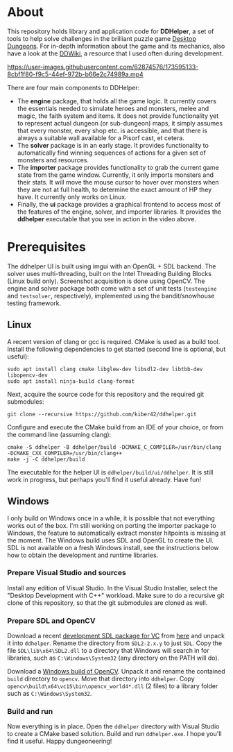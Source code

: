# About

This repository holds library and application code for **DDHelper**, a set of tools to help solve challenges in the brilliant puzzle game [Desktop Dungeons](http://www.desktopdungeons.net/).  For in-depth information about the game and its mechanics, also have a look at the [DDWiki](http://www.qcfdesign.com/wiki/DesktopDungeons/index.php?title=Desktop_Dungeons), a resource that I used often during development.

https://user-images.githubusercontent.com/62874576/173595133-8cbf1f80-f9c5-44ef-972b-b66e2c74989a.mp4

There are four main components to DDHelper:

- The **engine** package, that holds all the game logic.  It currently covers the essentials needed to simulate heroes and monsters, melee and magic, the faith system and items.  It does not provide functionality yet to represent actual dungeon (or sub-dungeon) maps, it simply assumes that every monster, every shop etc. is accessible, and that there is always a suitable wall available for a Pisorf cast, et cetera.
- The **solver** package is in an early stage.  It provides functionality to automatically find winning sequences of actions for a given set of monsters and resources.
- The **importer** package provides functionality to grab the current game state from the game window.  Currently, it only imports monsters and their stats.  It will move the mouse cursor to hover over monsters when they are not at full health, to determine the exact amount of HP they have.  It currently only works on Linux.
- Finally, the **ui** package provides a graphical frontend to access most of the features of the engine, solver, and importer libraries.  It provides the **ddhelper** executable that you see in action in the video above.

# Prerequisites

The ddhelper UI is built using imgui with an OpenGL + SDL backend.  The solver uses multi-threading, built on the Intel Threading Building Blocks (Linux build only).  Screenshot acquisition is done using OpenCV.  The engine and solver package both come with a set of unit tests (`testengine` and `testsolver`, respectively), implemented using the bandit/snowhouse testing framework.

## Linux

A recent version of clang or gcc is required.  CMake is used as a build tool.  Install the following dependencies to get started (second line is optional, but useful):

```
sudo apt install clang cmake libglew-dev libsdl2-dev libtbb-dev libopencv-dev
sudo apt install ninja-build clang-format
```

Next, acquire the source code for this repository and the required git submodules:

```
git clone --recursive https://github.com/kiber42/ddhelper.git
```

Configure and execute the CMake build from an IDE of your choice, or from the command line (assuming clang):

```
cmake -S ddhelper -B ddhelper/build -DCMAKE_C_COMPILER=/usr/bin/clang -DCMAKE_CXX_COMPILER=/usr/bin/clang++
make -j -C ddhelper/build
```

The executable for the helper UI is `ddhelper/build/ui/ddhelper`.  It is still work in progress, but perhaps you'll find it useful already.  Have fun!

## Windows

I only build on Windows once in a while, it is possible that not everything works out of the box.  I'm still working on porting the importer package to Windows, the feature to automatically extract monster hitpoints is missing at the moment.  The Windows build uses SDL and OpenGL to create the UI.  SDL is not available on a fresh Windows install, see the instructions below how to obtain the development and runtime libraries.

### Prepare Visual Studio and sources
Install any edition of Visual Studio.  In the Visual Studio Installer, select the "Desktop Development with C++" workload.  Make sure to do a recursive git clone  of this repository, so that the git submodules are cloned as well.

### Prepare SDL and OpenCV
Download a recent [development SDL package for VC](https://www.libsdl.org/release/SDL2-devel-2.24.1-VC.zip) from [here](https://www.libsdl.org/release/?C=M;O=D) and unpack it into `ddhelper`.  Rename the directory from `SDL2-2.x.y` to just `SDL`.  Copy the file `SDL\lib\x64\SDL2.dll` to a directory that Windows will search in for libraries, such as `C:\Windows\System32` (any directory on the PATH will do).

Download a [Windows build of OpenCV](https://opencv.org/releases/).  Unpack it and rename the contained `build` directory to `opencv`.  Move that directory into `ddhelper`.  Copy `opencv\build\x64\vc15\bin\opencv_world4*.dll` (2 files) to a library folder such as `C:\Windows\System32`.

### Build and run
Now everything is in place.  Open the `ddhelper` directory with Visual Studio to create a CMake based solution.  Build and run `ddhelper.exe`.  I hope you'll find it useful.  Happy dungeoneering!
